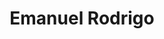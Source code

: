 ---
title: "Emanuel Rodrigo"
url: /ciudad-autonoma-de-buenos-aires/emanuel-rodrigo/
shop: frutería
---